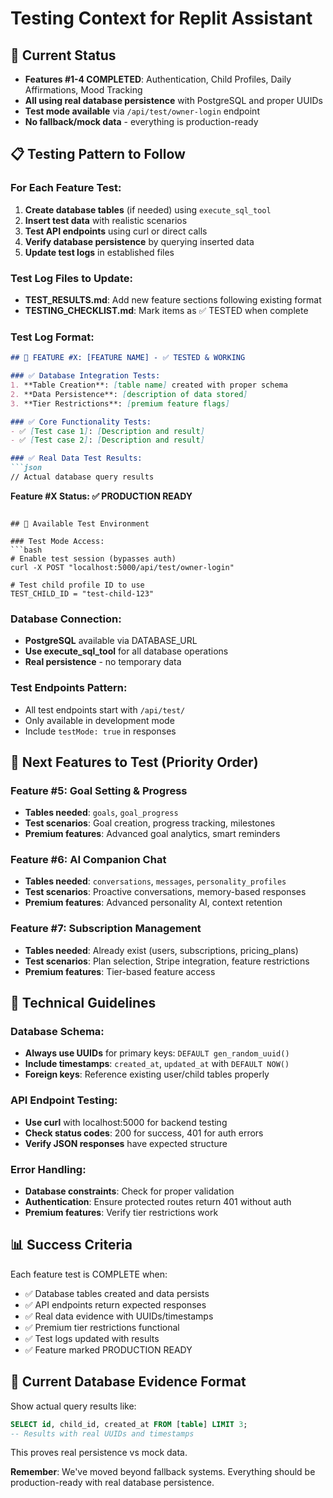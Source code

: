 # Testing Context for Replit Assistant

## 🎯 Current Status
- **Features #1-4 COMPLETED**: Authentication, Child Profiles, Daily Affirmations, Mood Tracking
- **All using real database persistence** with PostgreSQL and proper UUIDs
- **Test mode available** via `/api/test/owner-login` endpoint
- **No fallback/mock data** - everything is production-ready

## 📋 Testing Pattern to Follow

### For Each Feature Test:
1. **Create database tables** (if needed) using `execute_sql_tool`
2. **Insert test data** with realistic scenarios
3. **Test API endpoints** using curl or direct calls
4. **Verify database persistence** by querying inserted data
5. **Update test logs** in established files

### Test Log Files to Update:
- **TEST_RESULTS.md**: Add new feature sections following existing format
- **TESTING_CHECKLIST.md**: Mark items as ✅ TESTED when complete

### Test Log Format:
```markdown
## 🎯 FEATURE #X: [FEATURE NAME] - ✅ TESTED & WORKING

### ✅ Database Integration Tests:
1. **Table Creation**: [table name] created with proper schema
2. **Data Persistence**: [description of data stored]
3. **Tier Restrictions**: [premium feature flags]

### ✅ Core Functionality Tests:
- ✅ [Test case 1]: [Description and result]
- ✅ [Test case 2]: [Description and result]

### ✅ Real Data Test Results:
```json
// Actual database query results
```

**Feature #X Status: ✅ PRODUCTION READY**
```

## 🧪 Available Test Environment

### Test Mode Access:
```bash
# Enable test session (bypasses auth)
curl -X POST "localhost:5000/api/test/owner-login"

# Test child profile ID to use
TEST_CHILD_ID = "test-child-123"
```

### Database Connection:
- **PostgreSQL** available via DATABASE_URL
- **Use execute_sql_tool** for all database operations
- **Real persistence** - no temporary data

### Test Endpoints Pattern:
- All test endpoints start with `/api/test/`
- Only available in development mode
- Include `testMode: true` in responses

## 🚀 Next Features to Test (Priority Order)

### Feature #5: Goal Setting & Progress
- **Tables needed**: `goals`, `goal_progress` 
- **Test scenarios**: Goal creation, progress tracking, milestones
- **Premium features**: Advanced goal analytics, smart reminders

### Feature #6: AI Companion Chat
- **Tables needed**: `conversations`, `messages`, `personality_profiles`
- **Test scenarios**: Proactive conversations, memory-based responses
- **Premium features**: Advanced personality AI, context retention

### Feature #7: Subscription Management
- **Tables needed**: Already exist (users, subscriptions, pricing_plans)
- **Test scenarios**: Plan selection, Stripe integration, feature restrictions
- **Premium features**: Tier-based feature access

## 🔧 Technical Guidelines

### Database Schema:
- **Always use UUIDs** for primary keys: `DEFAULT gen_random_uuid()`
- **Include timestamps**: `created_at`, `updated_at` with `DEFAULT NOW()`
- **Foreign keys**: Reference existing user/child tables properly

### API Endpoint Testing:
- **Use curl** with localhost:5000 for backend testing
- **Check status codes**: 200 for success, 401 for auth errors
- **Verify JSON responses** have expected structure

### Error Handling:
- **Database constraints**: Check for proper validation
- **Authentication**: Ensure protected routes return 401 without auth
- **Premium features**: Verify tier restrictions work

## 📊 Success Criteria

Each feature test is COMPLETE when:
- ✅ Database tables created and data persists
- ✅ API endpoints return expected responses  
- ✅ Real data evidence with UUIDs/timestamps
- ✅ Premium tier restrictions functional
- ✅ Test logs updated with results
- ✅ Feature marked PRODUCTION READY

## 🎯 Current Database Evidence Format
Show actual query results like:
```sql
SELECT id, child_id, created_at FROM [table] LIMIT 3;
-- Results with real UUIDs and timestamps
```

This proves real persistence vs mock data.

**Remember**: We've moved beyond fallback systems. Everything should be production-ready with real database persistence.